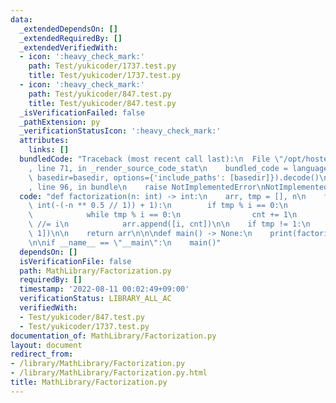 ```yaml
---
data:
  _extendedDependsOn: []
  _extendedRequiredBy: []
  _extendedVerifiedWith:
  - icon: ':heavy_check_mark:'
    path: Test/yukicoder/1737.test.py
    title: Test/yukicoder/1737.test.py
  - icon: ':heavy_check_mark:'
    path: Test/yukicoder/847.test.py
    title: Test/yukicoder/847.test.py
  _isVerificationFailed: false
  _pathExtension: py
  _verificationStatusIcon: ':heavy_check_mark:'
  attributes:
    links: []
  bundledCode: "Traceback (most recent call last):\n  File \"/opt/hostedtoolcache/Python/3.10.6/x64/lib/python3.10/site-packages/onlinejudge_verify/documentation/build.py\"\
    , line 71, in _render_source_code_stat\n    bundled_code = language.bundle(stat.path,\
    \ basedir=basedir, options={'include_paths': [basedir]}).decode()\n  File \"/opt/hostedtoolcache/Python/3.10.6/x64/lib/python3.10/site-packages/onlinejudge_verify/languages/python.py\"\
    , line 96, in bundle\n    raise NotImplementedError\nNotImplementedError\n"
  code: "def factorization(n: int) -> int:\n    arr, tmp = [], n\n    for i in range(2,\
    \ int(-(-n ** 0.5 // 1)) + 1):\n        if tmp % i == 0:\n            cnt = 0\n\
    \            while tmp % i == 0:\n                cnt += 1\n                tmp\
    \ //= i\n            arr.append([i, cnt])\n\n    if tmp != 1:\n        arr.append([tmp,\
    \ 1])\n\n    return arr\n\n\ndef main() -> None:\n    print(factorization(2592))\n\
    \n\nif __name__ == \"__main\":\n    main()"
  dependsOn: []
  isVerificationFile: false
  path: MathLibrary/Factorization.py
  requiredBy: []
  timestamp: '2022-08-11 00:02:49+09:00'
  verificationStatus: LIBRARY_ALL_AC
  verifiedWith:
  - Test/yukicoder/847.test.py
  - Test/yukicoder/1737.test.py
documentation_of: MathLibrary/Factorization.py
layout: document
redirect_from:
- /library/MathLibrary/Factorization.py
- /library/MathLibrary/Factorization.py.html
title: MathLibrary/Factorization.py
---
```

